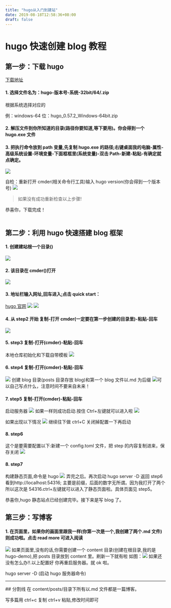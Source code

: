 ```yaml
---
title: "hugo从入门到建站"
date: 2019-08-18T12:58:36+08:00
draft: false
---
```


# hugo 快速创建 blog 教程

## 第一步：下载 hugo

[下载地址](https://github.com/gohugoio/hugo/releases)

#### 1. 选择文件名为：hugo-版本号-系统-32bit/64/.zip

根据系统选择对应的

例：windows-64 位：hugo_0.57.2_Windows-64bit.zip

#### 2. 解压文件到你所知道的目录(路径你要知道,等下要用)。你会得到一个 hugo.exe 文件

#### 3. 把执行命令放到 path 变量,先复制 hugo.exe 的路径;右键桌面我的电脑-属性-高级系统设置-环境变量-下面框框里(系统变量)-双击 Path-新建-粘贴-有确定就点确定。

![](/hugo_images/3.png)

自检：重新打开 cmder(相关命令行工具)输入 hugo version(你会得到一个版本号)
![](/hugo_images/4.png)

> 如果没有成功重新检查以上步骤!

恭喜你，下载完成！
<br/><br/>

## 第二步：利用 hugo 快速搭建 blog 框架

#### 1. 创建建站根一个目录()

![](/hugo_images/6.png)

#### 2. 该目录在 cmder()打开

![](/hugo_images/5.png)

#### 3. 地址栏输入网址,回车进入;点击 quick start：

[hugo 官网](https://gohugo.io/)
![](/hugo_images/1.png)
![](/hugo_images/2.png)

#### 4. 从 step2 开始 复制-打开 cmder(一定要在第一步创建的目录里)-粘贴-回车

![](/hugo_images/7.png)

#### 5. step3 复制-打开(cmder)-粘贴-回车

本地仓库初始化和下载自带模板
![](/hugo_images/8.png)

#### 6. step4 复制-打开(cmder)-粘贴-回车

![](/hugo_images/9.png)
创建 blog 目录(posts 目录存放 blog)和第一个 blog 文件以.md 为后缀
![](/hugo_images/14.png)可以自己写点什么，注意时间不要来自未来！

#### 7. step5 复制-打开(cmder)-粘贴-回车

启动服务器
![](/hugo_images/10.png)
如果一样则成功启动.按住 Ctrl+左键就可以进入啦
![](/hugo_images/11.jpg)

如果出现以下情况
![](/hugo_images/13.png)
继续往下做 ctrl+C 关闭掉配置一下再启动

#### 8. step6

这个是要需要配置以下:新建一个 config.toml 文件，把 step 的内容复制进来，保存关闭
![](/hugo_images/15.png)

#### 8. step7

构建静态页面,命令是 hugo
![](/hugo_images/16.png)
弄完之后。再次启动 hugo server -D 返回 step6 看到http://localhost:54316; 主要是前缀，后面的数字无所谓。因为我打开了两个所以这次是 54316.ctrl+左键就可以进入了静态页面啦。具体页面见 step5。

恭喜你,hugo 静态站点已经创建完毕。接下来是写 blog 了。

## 第三步：写博客

#### 1. 在页面里，如果你的画面里跟我一样(你第一次是一个,我创建了两个.md 文件)则成功啦。点击 read more 可进入阅读

![](/hugo_images/12.png)
如果页面里,没有的话,你需要创建一个 content 目录(创建在根目录,我的是 hugo-demo),把 posts 目录放到 content 里。刷新一下就有啦
如图：![](/hugo_images/17.png)
如果还没有怎么办!!.以上配置好
你再重启服务器。就 ok 啦。

hugo server -D (启动 hugo 服务器命令)

<hr style="width:100%">
## 分割线
在 content/posts/目录下所有以.md 文件都是一篇博客。

写多篇用 ctrl+c 复制 ctrl+v 粘贴,修改时间即可
